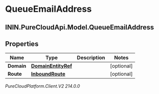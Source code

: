 # QueueEmailAddress

## ININ.PureCloudApi.Model.QueueEmailAddress

## Properties

|Name | Type | Description | Notes|
|------------ | ------------- | ------------- | -------------|
| **Domain** | [**DomainEntityRef**](DomainEntityRef) |  | [optional] |
| **Route** | [**InboundRoute**](InboundRoute) |  | [optional] |



_PureCloudPlatform.Client.V2 214.0.0_
